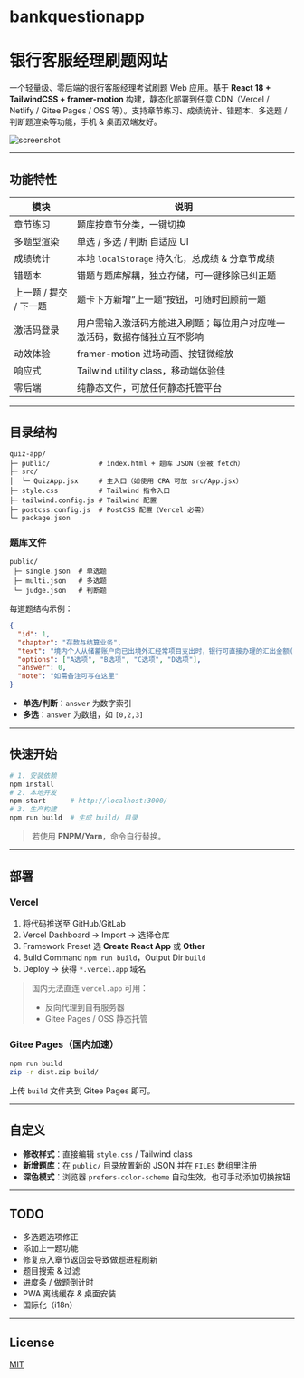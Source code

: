 # bankquestionapp
# 银行客服经理刷题网站

一个轻量级、零后端的银行客服经理考试刷题 Web 应用。基于 **React 18 + TailwindCSS + framer-motion** 构建，静态化部署到任意 CDN（Vercel / Netlify / Gitee Pages / OSS 等）。支持章节练习、成绩统计、错题本、多选题 / 判断题渲染等功能，手机 & 桌面双端友好。

![screenshot](./screenshot.png)

---

## 功能特性

| 模块    | 说明                                |
| ----- | --------------------------------- |
| 章节练习  | 题库按章节分类，一键切换                      |
| 多题型渲染 | 单选 / 多选 / 判断 自适应 UI               |
| 成绩统计  | 本地 `localStorage` 持久化，总成绩 & 分章节成绩 |
| 错题本   | 错题与题库解耦，独立存储，可一键移除已纠正题            |
| 上一题 / 提交 / 下一题   | 题卡下方新增“上一题”按钮，可随时回顾前一题            |
| 激活码登录  | 用户需输入激活码方能进入刷题；每位用户对应唯一激活码，数据存储独立互不影响          |
| 动效体验  | framer-motion 进场动画、按钮微缩放          |
| 响应式   | Tailwind utility class，移动端体验佳     |
| 零后端   | 纯静态文件，可放任何静态托管平台                  |

---

## 目录结构

```
quiz-app/
├─ public/            # index.html + 题库 JSON（会被 fetch）
├─ src/
│  └─ QuizApp.jsx     # 主入口（如使用 CRA 可放 src/App.jsx）
├─ style.css          # Tailwind 指令入口
├─ tailwind.config.js # Tailwind 配置
├─ postcss.config.js  # PostCSS 配置（Vercel 必需）
└─ package.json
```

### 题库文件

```
public/
 ├─ single.json  # 单选题
 ├─ multi.json   # 多选题
 └─ judge.json   # 判断题
```

每道题结构示例：

```json
{
  "id": 1,
  "chapter": "存款与结算业务",
  "text": "境内个人从储蓄账户向已出境外汇经常项目支出时，银行可直接办理的汇出金额( )以内。",
  "options": ["A选项", "B选项", "C选项", "D选项"],
  "answer": 0,
  "note": "如需备注可写在这里"
}
```

* **单选/判断**：`answer` 为数字索引
* **多选**：`answer` 为数组，如 `[0,2,3]`

---

## 快速开始

```bash
# 1. 安装依赖
npm install
# 2. 本地开发
npm start      # http://localhost:3000/
# 3. 生产构建
npm run build  # 生成 build/ 目录
```

> 若使用 **PNPM/Yarn**，命令自行替换。

---

## 部署

### Vercel

1. 将代码推送至 GitHub/GitLab
2. Vercel Dashboard → Import → 选择仓库
3. Framework Preset 选 **Create React App** 或 **Other**
4. Build Command `npm run build`，Output Dir `build`
5. Deploy → 获得 `*.vercel.app` 域名

> 国内无法直连 `vercel.app` 可用：
>
> * 反向代理到自有服务器
> * Gitee Pages / OSS 静态托管

### Gitee Pages（国内加速）

```bash
npm run build
zip -r dist.zip build/
```

上传 `build` 文件夹到 Gitee Pages 即可。

---

## 自定义

* **修改样式**：直接编辑 `style.css` / Tailwind class
* **新增题库**：在 `public/` 目录放置新的 JSON 并在 `FILES` 数组里注册
* **深色模式**：浏览器 `prefers-color-scheme` 自动生效，也可手动添加切换按钮

---

## TODO

* 多选题选项修正
* 添加上一题功能
* 修复点入章节返回会导致做题进程刷新
* 题目搜索 & 过滤
* 进度条 / 做题倒计时
* PWA 离线缓存 & 桌面安装
* 国际化（i18n）

---

## License

[MIT](LICENSE)
